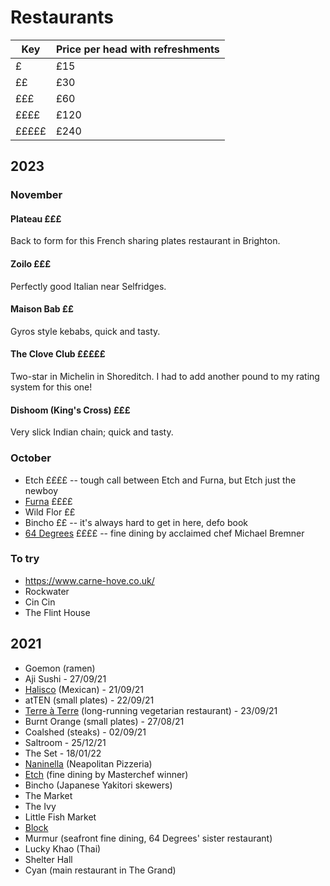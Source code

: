# Restaurants

| Key | Price per head with refreshments |
| --- | --- |
| £ | £15 |
| ££ | £30 |
| £££ | £60 |
| ££££ | £120 |
| £££££ | £240 |

## 2023

### November

#### Plateau £££

Back to form for this French sharing plates restaurant in Brighton.

#### Zoilo £££

Perfectly good Italian near Selfridges.

#### Maison Bab ££

Gyros style kebabs, quick and tasty.

#### The Clove Club £££££

Two-star in Michelin in Shoreditch. I had to add another pound to my rating system for this one!

#### Dishoom (King's Cross) £££

Very slick Indian chain; quick and tasty.

### October

- Etch ££££ -- tough call between Etch and Furna, but Etch just the newboy
- [Furna](https://furnarestaurant.co.uk/) ££££
- Wild Flor ££
- Bincho ££ -- it's always hard to get in here, defo book
- [64 Degrees](https://64degrees.co.uk/) ££££ -- fine dining by acclaimed chef Michael Bremner

### To try

- https://www.carne-hove.co.uk/
- Rockwater
- Cin Cin
- The Flint House

## 2021

- Goemon (ramen)
- Aji Sushi - 27/09/21
- [Halisco](https://www.facebook.com/HaliscoRestaurant/) (Mexican) - 21/09/21
- atTEN (small plates) - 22/09/21
- [Terre à Terre](https://terreaterre.co.uk/) (long-running vegetarian restaurant) - 23/09/21
- Burnt Orange (small plates) - 27/08/21
- Coalshed (steaks) - 02/09/21
- Saltroom - 25/12/21
- The Set - 18/01/22
- [Naninella](https://www.nanninellapizzeria.co.uk/) (Neapolitan Pizzeria)
- [Etch](https://www.etchfood.co.uk/) (fine dining by Masterchef winner)
- Bincho (Japanese Yakitori skewers)
- The Market
- The Ivy
- Little Fish Market
- [Block](https://blockbar.co.uk)
- Murmur (seafront fine dining, 64 Degrees' sister restaurant)
- Lucky Khao (Thai)
- Shelter Hall
- Cyan (main restaurant in The Grand)
